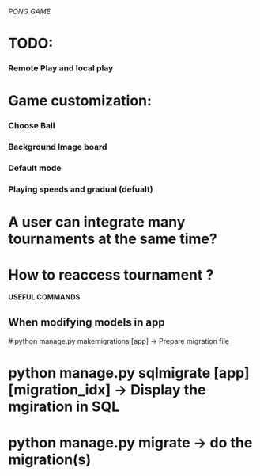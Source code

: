 *PONG GAME*

# TODO:
### Remote Play and local play


# Game customization:
### Choose Ball
### Background Image board
### Default mode
### Playing speeds and gradual (defualt)


# A user can integrate many tournaments at the same time?
# How to reaccess tournament ?


**USEFUL COMMANDS**

## When modifying models in app
# python manage.py makemigrations [app] -> Prepare migration file 
# python manage.py sqlmigrate [app] [migration_idx] -> Display the mgiration in SQL
# python manage.py migrate -> do the migration(s)
